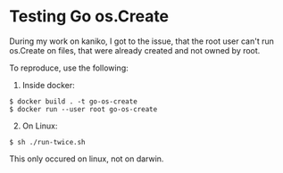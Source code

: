 # Testing Go os.Create

During my work on kaniko, I got to the issue, that the root user can't run os.Create on files, that were already created and not owned by root.

To reproduce, use the following:

1. Inside docker:
```console
$ docker build . -t go-os-create
$ docker run --user root go-os-create
```

2. On Linux:
```console
$ sh ./run-twice.sh
```

This only occured on linux, not on darwin.
